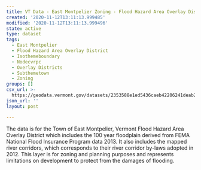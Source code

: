 ```yaml
---
title: VT Data - East Montpelier Zoning - Flood Hazard Area Overlay District
created: '2020-11-12T13:11:13.999485'
modified: '2020-11-12T13:11:13.999496'
state: active
type: dataset
tags:
  - East Montpelier
  - Flood Hazard Area Overlay District
  - Isothemeboundary
  - Nodecvrpc
  - Overlay Districts
  - Subthemetown
  - Zoning
groups: []
csv_url: >-
  https://geodata.vermont.gov/datasets/2353588e1ed5436caeb42206241deab2_0.csv?outSR=%7B%22latestWkid%22%3A3857%2C%22wkid%22%3A102100%7D
json_url: ''
layout: post

---
```

The data is for the Town of East Montpelier, Vermont Flood Hazard Area Overlay District which includes the 100 year floodplain derived from FEMA National Flood Insurance Program data 2013.  It also includes the mapped river corridors, which corresponds to their river corridor by-laws adopted in 2012.  This layer is for zoning and planning purposes and represents limitations on development to protect from the damages of flooding.
